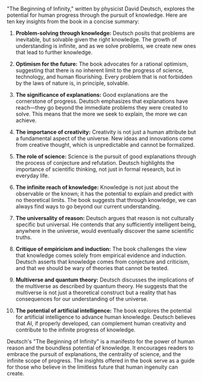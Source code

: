 "The Beginning of Infinity," written by physicist David Deutsch, explores the potential for human progress through the pursuit of knowledge. Here are ten key insights from the book in a concise summary:

1. **Problem-solving through knowledge:** Deutsch posits that problems are inevitable, but solvable given the right knowledge. The growth of understanding is infinite, and as we solve problems, we create new ones that lead to further knowledge.

2. **Optimism for the future:** The book advocates for a rational optimism, suggesting that there is no inherent limit to the progress of science, technology, and human flourishing. Every problem that is not forbidden by the laws of nature is, in principle, solvable.

3. **The significance of explanations:** Good explanations are the cornerstone of progress. Deutsch emphasizes that explanations have reach—they go beyond the immediate problems they were created to solve. This means that the more we seek to explain, the more we can achieve.

4. **The importance of creativity:** Creativity is not just a human attribute but a fundamental aspect of the universe. New ideas and innovations come from creative thought, which is unpredictable and cannot be formalized.

5. **The role of science:** Science is the pursuit of good explanations through the process of conjecture and refutation. Deutsch highlights the importance of scientific thinking, not just in formal research, but in everyday life.

6. **The infinite reach of knowledge:** Knowledge is not just about the observable or the known; it has the potential to explain and predict with no theoretical limits. The book suggests that through knowledge, we can always find ways to go beyond our current understanding.

7. **The universality of reason:** Deutsch argues that reason is not culturally specific but universal. He contends that any sufficiently intelligent being, anywhere in the universe, would eventually discover the same scientific truths.

8. **Critique of empiricism and induction:** The book challenges the view that knowledge comes solely from empirical evidence and induction. Deutsch asserts that knowledge comes from conjecture and criticism, and that we should be wary of theories that cannot be tested.

9. **Multiverse and quantum theory:** Deutsch discusses the implications of the multiverse as described by quantum theory. He suggests that the multiverse is not just a theoretical construct but a reality that has consequences for our understanding of the universe.

10. **The potential of artificial intelligence:** The book explores the potential for artificial intelligence to advance human knowledge. Deutsch believes that AI, if properly developed, can complement human creativity and contribute to the infinite progress of knowledge.

Deutsch's "The Beginning of Infinity" is a manifesto for the power of human reason and the boundless potential of knowledge. It encourages readers to embrace the pursuit of explanations, the centrality of science, and the infinite scope of progress. The insights offered in the book serve as a guide for those who believe in the limitless future that human ingenuity can create.
